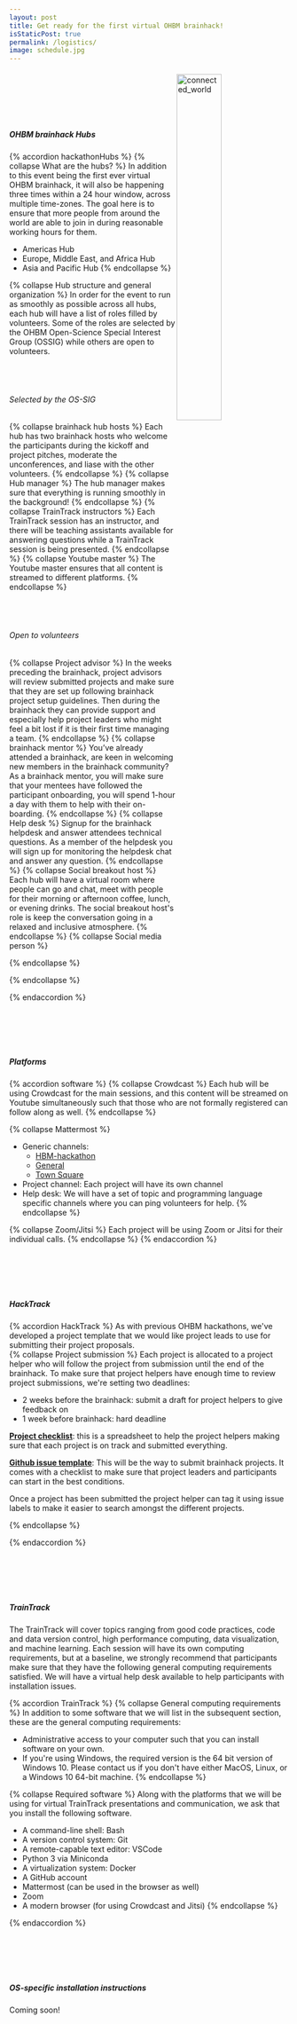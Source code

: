 ```yaml
---
layout: post
title: Get ready for the first virtual OHBM brainhack!
isStaticPost: true
permalink: /logistics/
image: schedule.jpg
---
```


<div>

<img align="right" src="../img/undraw_connected_world_wuay.svg" alt="connected_world" width="40%">


<h5 style="padding-top: 100px"><b>OHBM brainhack Hubs</b></h5>

{% accordion hackathonHubs %}
{% collapse What are the hubs? %}
In addition to this event being the first ever virtual OHBM brainhack, it will also be happening three
times within a 24 hour window, across multiple time-zones. The goal here is to ensure that more people
from around the world are able to join in during reasonable working hours for them.
* Americas Hub
* Europe, Middle East, and Africa Hub
* Asia and Pacific Hub
{% endcollapse %}

{% collapse Hub structure and general organization %}
In order for the event to run as smoothly as possible across all hubs, each hub will have a list of
roles filled by volunteers.
Some of the roles are selected by the OHBM Open-Science Special Interest Group (OSSIG) while others are open to volunteers.

<h6 style="padding-top: 50px">Selected by the OS-SIG</h6>

{% collapse brainhack hub hosts %}
Each hub has two brainhack hosts who welcome the participants during the kickoff and project pitches,
moderate the unconferences, and liase with the other volunteers.
{% endcollapse %}
{% collapse Hub manager %}
The hub manager makes sure that everything is running smoothly in the background!
{% endcollapse %}
{% collapse TrainTrack instructors %}
Each TrainTrack session has an instructor, and there will be teaching assistants available for answering questions
while a TrainTrack session is being presented.
{% endcollapse %}
{% collapse Youtube master %}
The Youtube master ensures that all content is streamed to different platforms.
{% endcollapse %}

<h6 style="padding-top: 50px">Open to volunteers</h6>

{% collapse Project advisor %}
In the weeks preceding the brainhack, project advisors will review submitted projects and make sure
that they are set up following brainhack project setup guidelines. Then during the brainhack they can
provide support and especially help project leaders who might feel a bit lost if it is their first time
managing a team.
{% endcollapse %}
{% collapse brainhack mentor %}
You’ve already attended a brainhack, are keen in welcoming new members in the brainhack community? As a
brainhack mentor, you will make sure that your mentees have followed the participant onboarding,
you will spend 1-hour a day with them to help with their on-boarding.
{% endcollapse %}
{% collapse Help desk %}
Signup for the brainhack helpdesk and answer attendees technical questions. As a member of the helpdesk
you will sign up for monitoring the helpdesk chat and answer any question.
{% endcollapse %}
{% collapse Social breakout host %}
Each hub will have a virtual room where people can go and chat, meet with people for their morning or
afternoon coffee, lunch, or evening drinks. The social breakout host's role is keep the conversation
going in a relaxed and inclusive atmosphere.
{% endcollapse %}
{% collapse Social media person %}

{% endcollapse %}

{% endcollapse %}

{% endaccordion %}


<h5 style="padding-top: 80px"><b>Platforms</b></h5>

{% accordion software %}
{% collapse Crowdcast %}
Each hub will be using Crowdcast for the main sessions, and this content will be streamed on Youtube
simultaneously such that those who are not formally registered can follow along as well.
{% endcollapse %}

{% collapse Mattermost %}
* Generic channels:
  * [HBM-hackathon](https://mattermost.brainhack.org/brainhack/channels/hbm-hackathon)
  * [General](https://mattermost.brainhack.org/brainhack/channels/general)
  * [Town Square](https://mattermost.brainhack.org/brainhack/channels/town-square)
* Project channel: Each project will have its own channel
* Help desk: We will have a set of topic and programming language specific channels where you can
  ping volunteers for help.
{% endcollapse %}

{% collapse Zoom/Jitsi %}
Each project will be using Zoom or Jitsi for their individual calls.
{% endcollapse %}
{% endaccordion %}


<h5 style="padding-top: 80px"><b>HackTrack</b></h5>

{% accordion HackTrack %}
As with previous OHBM hackathons, we've developed a project template that we would like project leads
to use for submitting their project proposals.  
{% collapse Project submission %}
Each project is allocated to a project helper who will follow the project from submission until the
end of the brainhack.
To make sure that project helpers have enough time to review project submissions, we're setting two
deadlines:
- 2 weeks before the brainhack: submit a draft for project helpers to give feedback on
- 1 week before brainhack: hard deadline

[**Project checklist**](https://docs.google.com/spreadsheets/d/1SY-Hnhc-bPX0RA47icVukUVVJ-BrX9ykPFQUBY-U1go/edit?usp=sharing):
this is a spreadsheet to help the project helpers making sure that each project is on track and submitted everything.


[**Github issue template**](https://github.com/ohbm/hackathon2020/blob/master/.github/ISSUE_TEMPLATE/hackathon-project-template.md):
This will be the way to submit brainhack projects. It comes with a checklist to make sure that project
leaders and participants can start in the best conditions.

Once a project has been submitted the project helper can tag it using issue labels to make it easier
to search amongst the different projects.

{% endcollapse %}

{% endaccordion %}


<h5 style="padding-top: 80px"><b>TrainTrack</b></h5>

The TrainTrack will cover topics ranging from good code practices, code and data version control,
high performance computing, data visualization, and machine learning. Each session will have its own
computing requirements, but at a baseline, we strongly recommend that participants make sure that
they have the following general computing requirements satisfied.
We will have a virtual help desk available to help participants with installation issues.

{% accordion TrainTrack %}
{% collapse General computing requirements %}
In addition to some software that we will list in the subsequent section, these are the general computing requirements:
- Administrative access to your computer such that you can install software on your own.
- If you're using Windows, the required version is the 64 bit version of Windows 10. Please contact
  us if you don't have either MacOS, Linux, or a Windows 10 64-bit machine.
{% endcollapse %}

{% collapse Required software %}
Along with the platforms that we will be using for virtual TrainTrack presentations and communication,
we ask that you install the following software.

* A command-line shell: Bash
* A version control system: Git
* A remote-capable text editor: VSCode
* Python 3 via Miniconda
* A virtualization system: Docker
* A GitHub account
* Mattermost (can be used in the browser as well)
* Zoom
* A modern browser (for using Crowdcast and Jitsi)
{% endcollapse %}


{% endaccordion %}

<h5 style="padding-top: 80px"><b>OS-specific installation instructions</b></h5>
Coming soon!
<!-- {% accordion os_specific_installation_instructions %}

{% collapse Linux %}
###### **Bash shell**

All Ubuntu and other Linux distros come with Bash as the default shell, so no need to download it!
Some versions of Linux may require that you type bash inside the terminal to access it. To verify if this is the case, follow
these steps:

Open a terminal and type `echo $SHELL`. If it reads `/bin/bash` then you are all set! If it does not,
then for all parts of the subsequent instructions, whenever the instructions read “open a terminal,”
please assume you are to open a terminal, type bash, and the proceed with the instructions as specified.
{% endcollapse %}

{% collapse MacOS %}
{% endcollapse %}

{% collapse Windows %}
{% endcollapse %}

{% endaccordion%} -->

</div>

